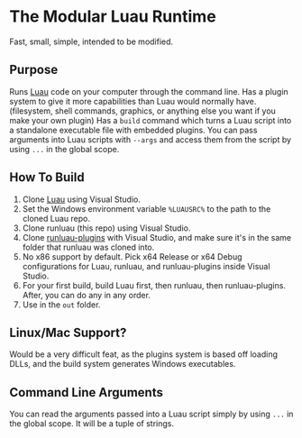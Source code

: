# The Modular Luau Runtime
Fast, small, simple, intended to be modified.

## Purpose
Runs [Luau](https://github.com/luau-lang/luau) code on your computer through the command line.
Has a plugin system to give it more capabilities than Luau would normally have. (filesystem, shell commands, graphics, or anything else you want if you make your own plugin)
Has a `build` command which turns a Luau script into a standalone executable file with embedded plugins.
You can pass arguments into Luau scripts with `--args` and access them from the script by using `...` in the global scope.

## How To Build
1. Clone [Luau](https://github.com/luau-lang/luau) using Visual Studio.
2. Set the Windows environment variable `%LUAUSRC%` to the path to the cloned Luau repo.
3. Clone runluau (this repo) using Visual Studio.
4. Clone [runluau-plugins](https://github.com/plusgiant5/runluau-plugins) with Visual Studio, and make sure it's in the same folder that runluau was cloned into.
5. No x86 support by default. Pick x64 Release or x64 Debug configurations for Luau, runluau, and runluau-plugins inside Visual Studio.
6. For your first build, build Luau first, then runluau, then runluau-plugins. After, you can do any in any order.
7. Use in the `out` folder.

## Linux/Mac Support?
Would be a very difficult feat, as the plugins system is based off loading DLLs, and the build system generates Windows executables.

## Command Line Arguments
You can read the arguments passed into a Luau script simply by using `...` in the global scope. It will be a tuple of strings.
